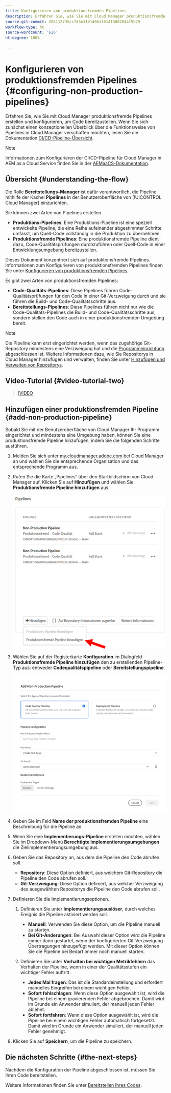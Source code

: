 ```yaml
---
title: Konfigurieren von produktionsfremden Pipelines
description: Erfahren Sie, wie Sie mit Cloud Manager produktionsfremde Pipelines erstellen und konfigurieren, um Code bereitzustellen.
source-git-commit: 205113735cc743e11e140b1161413002844f5b79
workflow-type: ht
source-wordcount: '626'
ht-degree: 100%

---
```



# Konfigurieren von produktionsfremden Pipelines {#configuring-non-production-pipelines}

Erfahren Sie, wie Sie mit Cloud Manager produktionsfremde Pipelines erstellen und konfigurieren, um Code bereitzustellen. Wenn Sie sich zunächst einen konzeptionellen Überblick über die Funktionsweise von Pipelines in Cloud Manager verschaffen möchten, lesen Sie die Dokumentation [CI/CD-Pipeline-Übersicht](ci-cd-pipeline.md).

>[!NOTE]
>
>Informationen zum Konfigurieren der CI/CD-Pipeline für Cloud Manager in AEM as a Cloud Service finden Sie in der [AEMaaCS-Dokumentation](https://experienceleague.adobe.com/docs/experience-manager-cloud-service/implementing/using-cloud-manager/configure-pipeline.html?lang=de#using-cloud-manager).

## Übersicht {#understanding-the-flow}

Die Rolle **Bereitstellungs-Manager** ist dafür verantwortlich, die Pipeline mithilfe der Kachel **Pipelines** in der Benutzeroberfläche von [!UICONTROL Cloud Manager] einzurichten.

Sie können zwei Arten von Pipelines erstellen.

* **Produktions-Pipelines**: Eine Produktions-Pipeline ist eine speziell entwickelte Pipeline, die eine Reihe aufeinander abgestimmter Schritte umfasst, um Quell-Code vollständig in die Produktion zu übernehmen.
* **Produktionsfremde Pipelines**: Eine produktionsfremde Pipeline dient dazu, Code-Qualitätsprüfungen durchzuführen oder Quell-Code in einer Entwicklungsumgebung bereitzustellen.

Dieses Dokument konzentriert sich auf produktionsfremde Pipelines. Informationen zum Konfigurieren von produktionsfremden Pipelines finden Sie unter [Konfigurieren von produktionsfremden Pipelines](configuring-non-production-pipelines.md).

Es gibt zwei Arten von produktionsfremden Pipelines:

* **Code-Qualitäts-Pipelines**: Diese Pipelines führen Code-Qualitätsprüfungen für den Code in einer Git-Verzweigung durch und sie führen die Build- und Code-Qualitätsschritte aus.
* **Bereitstellungs-Pipelines**: Diese Pipelines führen nicht nur wie die Code-Qualitäts-Pipelines die Build- und Code-Qualitätsschritte aus, sondern stellen den Code auch in einer produktionsfremden Umgebung bereit.

>[!NOTE]
>
>Die Pipeline kann erst eingerichtet werden, wenn das zugehörige Git-Repository mindestens eine Verzweigung hat und die [Programmeinrichtung](setting-up-program.md) abgeschlossen ist. Weitere Informationen dazu, wie Sie Repositorys in Cloud Manager hinzufügen und verwalten, finden Sie unter [Hinzufügen und Verwalten von Repositorys](cloud-manager-repositories.md).

## Video-Tutorial {#video-tutorial-two}

>[!VIDEO](https://video.tv.adobe.com/v/26316/)

## Hinzufügen einer produktionsfremden Pipeline {#add-non-production-pipeline}

Sobald Sie mit der Benutzeroberfläche von Cloud Manager Ihr Programm eingerichtet und mindestens eine Umgebung haben, können Sie eine produktionsfremde Pipeline hinzufügen, indem Sie die folgenden Schritte ausführen.

1. Melden Sie sich unter [my.cloudmanager.adobe.com](https://my.cloudmanager.adobe.com) bei Cloud Manager an und wählen Sie die entsprechende Organisation und das entsprechende Programm aus.

1. Rufen Sie die Karte „Pipelines“ über den Startbildschirm von Cloud Manager auf. Klicken Sie auf **Hinzufügen** und wählen Sie **Produktionsfremde Pipeline hinzufügen** aus.

   ![Produktionsfremde Pipeline hinzufügen](/help/using/assets/configure-pipelines/nonprod-pipeline-add1.png)

1. Wählen Sie auf der Registerkarte **Konfiguration** im Dialogfeld **Produktionsfremde Pipeline hinzufügen** den zu erstellenden Pipeline-Typ aus: entweder **Codequalitätspipeline** oder **Bereitstellungspipeline**.


   ![Pipeline-Typ wählen](/help/using/assets/configure-pipelines/add-non-production-pipeline.png)

1. Geben Sie im Feld **Name der produktionsfremden Pipeline** eine Beschreibung für die Pipeline an.

1. Wenn Sie eine **Implementierungs-Pipeline** erstellen möchten, wählen Sie im Dropdown-Menü **Berechtigte Implementierungsumgebungen** die Zielimplementierungsumgebung aus.

1. Geben Sie das Repository an, aus dem die Pipeline den Code abrufen soll.

   * **Repository**: Diese Option definiert, aus welchem Git-Repository die Pipeline den Code abrufen soll.
   * **Git-Verzweigung**: Diese Option definiert, aus welcher Verzweigung des ausgewählten Repositorys die Pipeline den Code abrufen soll.

1. Definieren Sie die Implementierungsoptionen.

   1. Definieren Sie unter **Implementierungsauslöser**, durch welches Ereignis die Pipeline aktiviert werden soll.

      * **Manuell**: Verwenden Sie diese Option, um die Pipeline manuell zu starten.
      * **Bei Git-Änderungen**: Bei Auswahl dieser Option wird die Pipeline immer dann gestartet, wenn der konfigurierten Git-Verzweigung Übertragungen hinzugefügt werden. Mit dieser Option können Sie die Pipeline bei Bedarf immer noch manuell starten.
   1. Definieren Sie unter **Verhalten bei wichtigen Metrikfehlern** das Verhalten der Pipeline, wenn in einer der Qualitätsstufen ein wichtiger Fehler auftritt.

      * **Jedes Mal fragen**: Das ist die Standardeinstellung und erfordert manuelles Eingreifen bei einem wichtigen Fehler.
      * **Sofort fehlschlagen**: Wenn diese Option ausgewählt ist, wird die Pipeline bei einem gravierenden Fehler abgebrochen. Damit wird im Grunde ein Anwender simuliert, der manuell jeden Fehler ablehnt.
      * **Sofort fortfahren**: Wenn diese Option ausgewählt ist, wird die Pipeline bei einem wichtigen Fehler automatisch fortgesetzt. Damit wird im Grunde ein Anwender simuliert, der manuell jeden Fehler genehmigt.


1. Klicken Sie auf **Speichern**, um die Pipeline zu speichern.

## Die nächsten Schritte {#the-next-steps}

Nachdem die Konfiguration der Pipeline abgeschlossen ist, müssen Sie Ihren Code bereitstellen.

Weitere Informationen finden Sie unter [Bereitstellen Ihres Codes](deploying-code.md).
